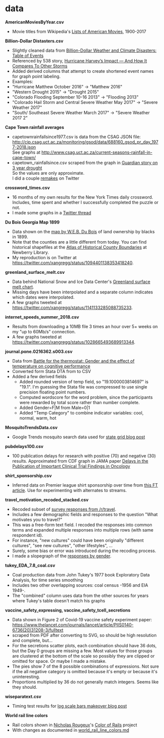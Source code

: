 # data

**AmericanMoviesByYear.csv**
* Movie titles from Wikipedia's [Lists of American Movies](https://en.wikipedia.org/wiki/Lists_of_American_films), 1900-2017

**Billion-Dollar Distasters.csv**
* Slightly cleaned data from [Billion-Dollar Weather and Climate Disasters: Table of Events]( https://www.ncdc.noaa.gov/billions/events/US/1980-2017)
* Referenced by 538 story, [Hurricane Harvey’s Impact — And How It Compares To Other Storms](https://fivethirtyeight.com/features/hurricane-harveys-impact-and-how-it-compares-to-other-storms/)
* Added derived columns that attempt to create shortened event names for graph point labeling.
* Examples:
* "Hurricane Matthew October 2016" -> "Matthew 2016"
* "Western Drought 2015" -> "Drought 2015"
* "Colorado Flooding September 10-16 2013" -> "Flooding 2013"
* "Colorado Hail Storm and Central Severe Weather May 2017" -> "Severe Weather 2017"
* "South/ Southeast Severe Weather March 2017" -> "Severe Weather 2017 2"

**Cape Town rainfall averages**
* capetownrainfallsince1977.csv is data from the CSAG JSON file: http://cip.csag.uct.ac.za/monitoring/gsod/data/688160_gsod_pr_day_1977-2018.json  
   See graphs at http://www.csag.uct.ac.za/current-seasons-rainfall-in-cape-town/
* capetown_rainfallsince.csv scraped from the graph in [Guardian story on 3 year drought](https://www.theguardian.com/cities/ng-interactive/2018/feb/03/day-zero-how-cape-town-running-out-water)  
   So the values are only approximate.  
   I did a couple [remakes](https://twitter.com/xangregg/status/959906500725673985) on Twitter

**crossword_times.csv**
* 16 months of my own results for the New York Times daily crossword. Includes, time spent and whether I successfully completed the puzzle or not.
* I made some graphs in a [Twitter thread](https://twitter.com/xangregg/status/1133026668178747394)

**Du Bois Georgia Map 1899**
* Data shown on the [map by W.E.B. Du Bois](http://www.loc.gov/pictures/collection/anedub/item/2013650439/) of land ownership by blacks in 1899.
* Note that the counties are a little different from today. You can find historical shapefiles at the [Atlas of Historical County Boundaries](https://publications.newberry.org/ahcbp/pages/Georgia.html) at Newberry Library.
* My reproduction is on Twitter at https://twitter.com/xangregg/status/1094401138353418240.

**greenland_surface_melt.csv**
* Data behind National Snow and Ice Data Center's [Greenland surface melt chart](https://nsidc.org/greenland-today/greenland-surface-melt-extent-interactive-chart/).
* Missing days have been interpolated and a separate column indicates which dates were interpolated.
* A few graphs tweeted at https://twitter.com/xangregg/status/1141133285088735233.

**internet_speeds_summer_2018.csv**
* Results from downloading a 10MB file 3 times an hour over 5+ weeks on my "up to 60Mb/s" connection.
* A few graphs tweeted at https://twitter.com/xangregg/status/1028665493689913344.

**journal.pone.0216362.s003.csv**
* Data from [Battle for the thermostat: Gender and the effect of temperature on cognitive performance](https://journals.plos.org/plosone/article/authors?id=10.1371/journal.pone.0216362)
* Converted form Stata DTA from to CSV
* Added a few derived fields
  * Added rounded version of temp field, so "19.1000003814697" is "19.1". I'm guessing the Stata file was compressed to use single precision floating point numbers.
  * Computed wordscore for the word problem, since the participants were rewarded by total score rather than number complete.
  * Added Gender=F|M from Male=0|1
  * Added "Temp Category" to combine indicator variables: cool, normal, warm, hot

**MosquitoTrendsData.csv**
* Google Trends mosquito search data used for [state grid blog post](http://blogs.sas.com/content/jmp/2016/05/24/remaking-mosquito-trends-chart/)

**pubdelays100.csv**
* 100 publication delays for research with positive (70) and negative (30) results. Approximated from CDF graph in JAMA paper
[Delays in the Publication of Important Clinical Trial Findings in Oncology](https://jamanetwork.com/journals/jamaoncology/fullarticle/2678095)

**shirt_sponsorship.csv**
* Inferred data on Premier league shirt sponsorship over time from [this FT article](https://www.ft.com/content/61f3c8fc-9c86-11e8-9702-5946bae86e6d). Use for experimenting with alternates to streams.

**travel_motivation_recoded_stacked.csv**
* Recoded subset of [survey responses from /r/travel](https://www.reddit.com/r/travel/comments/99foe4/1000000_rtravel_subscriber_survey_results/).
* Includes a few demographic fields and responses to the question "What motivates you to travel?"
* This was a free-form text field. I recoded the responses into common terms and expanded multiple responses into multiple rows (with same respondent id).
* For instance, "new cultures" could have been originally "different cultures", "see new cultures", "other lifestyles", ...
* Surely, some bias or error was introduced during the recoding process.
* I made a slopegraph of the [responses by gender](https://twitter.com/xangregg/status/1052718677299273728).

**tukey_EDA_7.8_coal.csv**
* Coal production data from John Tukey's 1977 book Exploratory Data Analysis, for time series smoothing
* Includes two other overlapping sources: coal census -1956 and EIA 1949-.
* The "combined" column uses data from the other sources for years where Tukey's table doesn't match his graphs

**vaccine_safety_expressing, vaccine_safety_tcell_secretions**
* Data shown in Figure 2 of Covid-19 vaccine safety experiment paper: https://www.thelancet.com/journals/lancet/article/PIIS0140-6736(20)31208-3/fulltext
* scraped from PDF after converting to SVG, so should be high resolution and complete, but...
* For the secretions scatter plots, each combination should have 36 dots, but the Day 0 groups are missing a few. Most values for those groups are clustered at the bottom of the scale so possibly they are clipped or omitted for space. Or maybe I made a mistake.
* The pies show 7 of the 8 possible combinations of expressions. Not sure if the all negative category is omitted because it's empty or because it's uninteresting.
* Proportions multiplied by 36 do not generally match integers. Seems like they should.

**wiseparatext.csv**
* Timing test results for [log scale bars makeover blog post](http://blogs.sas.com/content/jmp/2016/06/29/graph-makeover-bars-on-a-log-scale/)

**World rail line colors**
 * Rail colors shown in [Nicholas Rougeux](https://twitter.com/rougeux)'s [Color of Rails](https://www.c82.net/work/?id=355) project
 * With changes as documented in [world_rail_line_colors.md](world_rail_line_colors.md)
 
